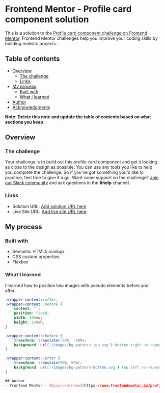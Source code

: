 # Frontend Mentor - Profile card component solution

This is a solution to the [Profile card component challenge on Frontend Mentor](https://www.frontendmentor.io/challenges/profile-card-component-cfArpWshJ). Frontend Mentor challenges help you improve your coding skills by building realistic projects. 

## Table of contents

- [Overview](#overview)
  - [The challenge](#the-challenge)
  - [Links](#links)
- [My process](#my-process)
  - [Built with](#built-with)
  - [What I learned](#what-i-learned)
- [Author](#author)
- [Acknowledgments](#acknowledgments)

**Note: Delete this note and update the table of contents based on what sections you keep.**

## Overview

### The challenge

Your challenge is to build out this profile card component and get it looking as close to the design as possible.
You can use any tools you like to help you complete the challenge. So if you've got something you'd like to practice, feel free to give it a go.
Want some support on the challenge? [Join our Slack community](https://www.frontendmentor.io/slack) and ask questions in the **#help** channel.


### Links

- Solution URL: [Add solution URL here](https://your-solution-url.com)
- Live Site URL: [Add live site URL here](https://your-live-site-url.com)

## My process

### Built with

- Semantic HTML5 markup
- CSS custom properties
- Flexbox



### What I learned

I learned how to position two images with pseudo elements before and after. 




```css
.wrapper-content::after,
.wrapper-content::before {
    content: '';
    position: fixed;
    width: 100vw;
    height: 100vh;
}

.wrapper-content::before {
    transform: translate(-50%, -50%);
    background: url('/images/bg-pattern-top.svg') bottom right no-repeat;
}

.wrapper-content::after {
    transform: translate(50%, 50%);
    background: url('/images/bg-pattern-bottom.svg') top left no-repeat;
}

## Author
- Frontend Mentor - [@yourusername](https://www.frontendmentor.io/profile/JorgeIturrieta/solutions)


